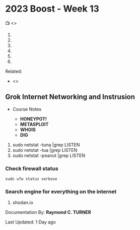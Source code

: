 # 2023 Boost - Week 13

📺 <>

1. 
1. 
1. 
1. 
1. 
1. 

Related:

* <>

## Grok Internet Networking and Instrusion
* Course Notes

    * **HONEYPOT!**
    * **METASPLOIT**
    * **WHOIS**
    * **DIG**

1. sudo netstat -tuna |grep LISTEN
1. sudo netstat -tua |grep LISTEN
1. sudo netstat -peanut |grep LISTEN

### Check firewall status
`sudo ufw status verbose`

### Search engine for everything on the internet
1. shodan.io



Documentation By: **Raymond C. TURNER**

Last Updated: 1 Day ago